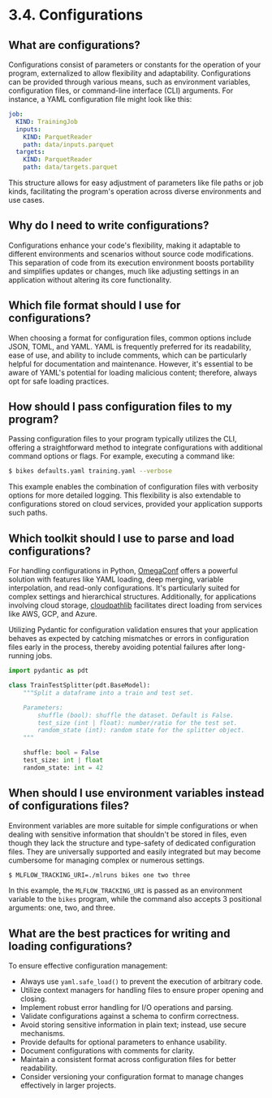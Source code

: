 # 3.4. Configurations

## What are configurations?

Configurations consist of parameters or constants for the operation of your program, externalized to allow flexibility and adaptability. Configurations can be provided through various means, such as environment variables, configuration files, or command-line interface (CLI) arguments. For instance, a YAML configuration file might look like this:

```yaml
job:
  KIND: TrainingJob
  inputs:
    KIND: ParquetReader
    path: data/inputs.parquet
  targets:
    KIND: ParquetReader
    path: data/targets.parquet
```

This structure allows for easy adjustment of parameters like file paths or job kinds, facilitating the program's operation across diverse environments and use cases.

## Why do I need to write configurations?

Configurations enhance your code's flexibility, making it adaptable to different environments and scenarios without source code modifications. This separation of code from its execution environment boosts portability and simplifies updates or changes, much like adjusting settings in an application without altering its core functionality.

## Which file format should I use for configurations?

When choosing a format for configuration files, common options include JSON, TOML, and YAML. YAML is frequently preferred for its readability, ease of use, and ability to include comments, which can be particularly helpful for documentation and maintenance. However, it's essential to be aware of YAML's potential for loading malicious content; therefore, always opt for safe loading practices.

## How should I pass configuration files to my program?

Passing configuration files to your program typically utilizes the CLI, offering a straightforward method to integrate configurations with additional command options or flags. For example, executing a command like:

```bash
$ bikes defaults.yaml training.yaml --verbose
```

This example enables the combination of configuration files with verbosity options for more detailed logging. This flexibility is also extendable to configurations stored on cloud services, provided your application supports such paths.

## Which toolkit should I use to parse and load configurations?

For handling configurations in Python, [OmegaConf](https://omegaconf.readthedocs.io/) offers a powerful solution with features like YAML loading, deep merging, variable interpolation, and read-only configurations. It's particularly suited for complex settings and hierarchical structures. Additionally, for applications involving cloud storage, [cloudpathlib](https://cloudpathlib.drivendata.org/stable/) facilitates direct loading from services like AWS, GCP, and Azure.

Utilizing Pydantic for configuration validation ensures that your application behaves as expected by catching mismatches or errors in configuration files early in the process, thereby avoiding potential failures after long-running jobs.

```python
import pydantic as pdt

class TrainTestSplitter(pdt.BaseModel):
    """Split a dataframe into a train and test set.

    Parameters:
        shuffle (bool): shuffle the dataset. Default is False.
        test_size (int | float): number/ratio for the test set.
        random_state (int): random state for the splitter object.
    """

    shuffle: bool = False
    test_size: int | float
    random_state: int = 42
```

## When should I use environment variables instead of configurations files?

Environment variables are more suitable for simple configurations or when dealing with sensitive information that shouldn't be stored in files, even though they lack the structure and type-safety of dedicated configuration files. They are universally supported and easily integrated but may become cumbersome for managing complex or numerous settings.

```bash
$ MLFLOW_TRACKING_URI=./mlruns bikes one two three
```

In this example, the `MLFLOW_TRACKING_URI` is passed as an environment variable to the `bikes` program, while the command also accepts 3 positional arguments: one, two, and three.

## What are the best practices for writing and loading configurations?

To ensure effective configuration management:

- Always use `yaml.safe_load()` to prevent the execution of arbitrary code.
- Utilize context managers for handling files to ensure proper opening and closing.
- Implement robust error handling for I/O operations and parsing.
- Validate configurations against a schema to confirm correctness.
- Avoid storing sensitive information in plain text; instead, use secure mechanisms.
- Provide defaults for optional parameters to enhance usability.
- Document configurations with comments for clarity.
- Maintain a consistent format across configuration files for better readability.
- Consider versioning your configuration format to manage changes effectively in larger projects.